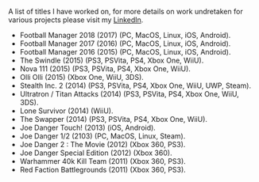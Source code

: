 
A list of titles I have worked on, for more details on work undretaken for various projects please visit my [LinkedIn](https://www.linkedin.com/in/alexdixon1611/).

- Football Manager 2018 (2017) (PC, MacOS, Linux, iOS, Android).   
- Football Manager 2017 (2016) (PC, MacOS, Linux, iOS, Android).   
- Football Manager 2016 (2015) (PC, MacOS, Linux, iOS, Android).  
- The Swindle (2015) (PS3, PSVita, PS4, Xbox One, WiiU).  
- Nova 111 (2015) (PS3, PSVita, PS4, Xbox One, WiiU).  
- Olli Olli (2015) (Xbox One, WiiU, 3DS).  
- Stealth Inc. 2 (2014) (PS3, PSVita, PS4, Xbox One, WiiU, UWP, Steam).  
- Ultratron / Titan Attacks (2014) (PS3, PSVita, PS4, Xbox One, WiiU, 3DS).  
- Lone Survivor (2014) (WiiU).   
- The Swapper (2014) (PS3, PSVita, PS4, Xbox One, WiiU).
- Joe Danger Touch! (2013) (iOS, Android).
- Joe Danger 1/2 (2103) (PC, MacOS, Linux, Steam).
- Joe Danger 2 : The Movie (2012) (Xbox 360, PS3). 
- Joe Danger Special Edition (2012) (Xbox 360). 
- Warhammer 40k Kill Team (2011) (Xbox 360, PS3). 
- Red Faction Battlegrounds (2011) (Xbox 360, PS3). 



